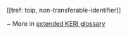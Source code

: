 [[tref: toip, non-transferable-identifier]]

~ More in <a href="https://weboftrust.github.io/WOT-terms/docs/glossary/non-transferable-identifier">extended KERI glossary</a>
